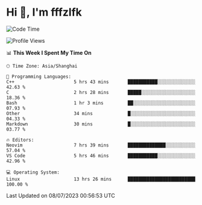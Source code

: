 # Hi 👋, I'm fffzlfk

<!--START_SECTION:waka-->
![Code Time](http://img.shields.io/badge/Code%20Time-267%20hrs%2052%20mins-blue)

![Profile Views](http://img.shields.io/badge/Profile%20Views-0-blue)

📊 **This Week I Spent My Time On** 

```text
🕑︎ Time Zone: Asia/Shanghai

💬 Programming Languages: 
C++                      5 hrs 43 mins       ███████████░░░░░░░░░░░░░░   42.63 % 
C                        2 hrs 28 mins       █████░░░░░░░░░░░░░░░░░░░░   18.36 % 
Bash                     1 hr 3 mins         ██░░░░░░░░░░░░░░░░░░░░░░░   07.93 % 
Other                    34 mins             █░░░░░░░░░░░░░░░░░░░░░░░░   04.33 % 
Markdown                 30 mins             █░░░░░░░░░░░░░░░░░░░░░░░░   03.77 % 

🔥 Editors: 
Neovim                   7 hrs 39 mins       ██████████████░░░░░░░░░░░   57.04 % 
VS Code                  5 hrs 46 mins       ███████████░░░░░░░░░░░░░░   42.96 % 

💻 Operating System: 
Linux                    13 hrs 26 mins      █████████████████████████   100.00 % 
```


 Last Updated on 08/07/2023 00:56:53 UTC
<!--END_SECTION:waka-->
